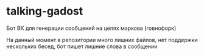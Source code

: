 # talking-gadost
Бот ВК для генерации сообщений на цепях маркова (говнофорк)

На данный момент в репозитории много лишних файлов, нет поддержки нескольких бесед, бот пишет лишние слова в сообщении
